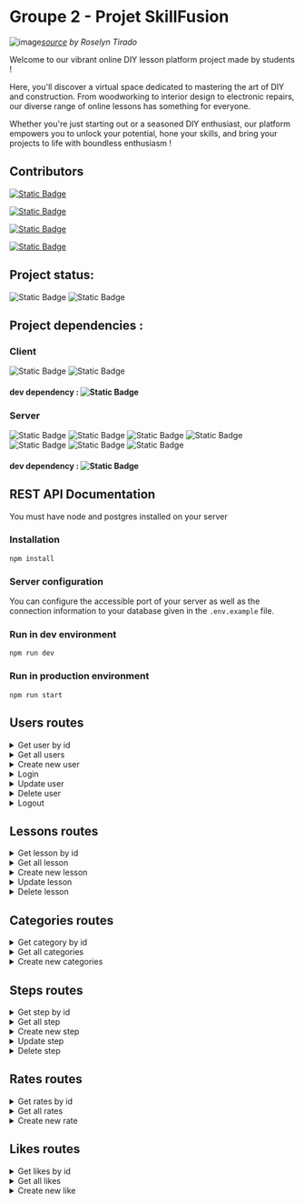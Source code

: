 # Groupe 2 - Projet SkillFusion 

![image](https://images.unsplash.com/photo-1595814432314-90095f342694?q=80&w=3540&auto=format&fit=crop&ixlib=rb-4.0.3&ixid=M3wxMjA3fDB8MHxwaG90by1wYWdlfHx8fGVufDB8fHx8fA%3D%3D=712x472)*[source](https://unsplash.com/fr/@roselyntirado) by Roselyn Tirado*

Welcome to our vibrant online DIY lesson platform project made by students ! 

Here, you'll discover a virtual space dedicated to mastering the art of DIY and construction. From woodworking to interior design to electronic repairs, our diverse range of online lessons has something for everyone.

Whether you're just starting out or a seasoned DIY enthusiast, our platform empowers you to unlock your potential, hone your skills, and bring your projects to life with boundless enthusiasm !

## Contributors

[![Static Badge](https://img.shields.io/badge/Lead_Developer-Charles--Edouard_Breton_(FragRappy)-blue)](https://github.com/FragRappy)

[![Static Badge](https://img.shields.io/badge/Product_Owner-Yannis_Pacak_(3YANNIS3)-yellow)](https://github.com/3YANNIS3)

[![Static Badge](https://img.shields.io/badge/Scrum_Master-Cihan_Turna_(CihanTurna)-violet)](https://github.com/CihanTurna)

[![Static Badge](https://img.shields.io/badge/Git_Master-Gabriel_Gourouvin_(GabrielGrvn)-orange)](https://github.com/GabrielGrvn)

## Project status:

![Static Badge](https://img.shields.io/badge/Server-in_development-red?link=https://github.com/O-clock-Accessidev-Session1/projet-02-skillfusion)
![Static Badge](https://img.shields.io/badge/Client-in_development-red?link=https://github.com/O-clock-Accessidev-Session1/projet-02-skillfusion)

## Project dependencies :

### Client 

![Static Badge](https://img.shields.io/badge/React-v18.2-darkblue?link=https://www.npmjs.com/package/react) ![Static Badge](https://img.shields.io/badge/React--router--dom-v6.22-blue?link=https://www.npmjs.com/package/react-router-dom) 

#### dev dependency : ![Static Badge](https://img.shields.io/badge/Parcel-_v2.11-brown?link=https://www.npmjs.com/package/parcel) 

### Server

![Static Badge](https://img.shields.io/badge/Node->=_v20-green?link=https://www.npmjs.com/package/node) ![Static Badge](https://img.shields.io/badge/Express-v4.18.2-brown?link=https://www.npmjs.com/package/express) ![Static Badge](https://img.shields.io/badge/Sequelize-v6.36-darkgreen?link=https://www.npmjs.com/package/sequelize) ![Static Badge](https://img.shields.io/badge/Bcrypt-_v5.1.1-orange?link=https://www.npmjs.com/package/bcrypt) ![Static Badge](https://img.shields.io/badge/Dotenv-_v16.4.1-cyan?link=https://www.npmjs.com/package/dotenv) ![Static Badge](https://img.shields.io/badge/Postgres-_v8.11.3-blue?link=https://www.npmjs.com/package/pg) ![Static Badge](https://img.shields.io/badge/Cors-_v2.8.5-red?link=https://www.npmjs.com/package/pg)

#### dev dependency : ![Static Badge](https://img.shields.io/badge/Nodemon-v3.0.3-yellow?link=https://www.npmjs.com/package/nodemon)

## REST API Documentation
You must have node and postgres installed on your server
### Installation
    npm install
### Server configuration
You can configure the accessible port of your server as well as the connection information to your database given in the `.env.example` file.
### Run in dev environment
    npm run dev
### Run in production environment
    npm run start
## Users routes 
<details>
  <summary>Get user by id</summary>

#### Request :
`GET /users/:user_id`

    example: http://[server_url]/users/1
#### Response :
    200 OK 
    {
        "status": "succes",
        "message": "Data of user sent",
        "datas": {
            "id": 1,
            "role": "member",
            "username": "member",
            "email": "member@test.fr"
        }
    }
</details>
<details>
  <summary>Get all users</summary>

#### Request :
`GET /users`

    example: http://[server_url]/users
#### Response :
    200 OK
    {
        "status": "succes",
        "message": "Data of users sent",
        "datas": [
            {
                "id": 1,
                "role": "member",
                "username": "member",
                "email": "member@test.fr"
            },
            {
                "id": 2,
                "role": "member",
                "username": "member2",
                "email": "member2@test.fr"
            },
            {
                "id": 3,
                "role": "member",
                "username": "member3",
                "email": "member3@test.fr"
            }
        ]
    }
</details>
<details>
  <summary>Create new user</summary>

#### Request :
`POST /users/register`
#### Response :
    200 OK
    {
        "status": "succes",
        "message": "Created user"
    }
</details>
<details>
  <summary>Login</summary>

#### Request :
`POST /users/login`
#### Response :
    201 CREATED
    {
        "status": "success",
        "token": "83bb496c997840bd90e053bc360701b3d852c1808dfeeb2ccf90be243440fdb2",
        "tokenExpires": "2024-02-11T17:18:57.561Z"
    }
</details>
<details>
  <summary>Update user</summary>

#### Request :
`PATCH /users`
#### Response :
    200 OK
    {
        "status": "success",
        "message": "Updated user"
    }
</details>
<details>
  <summary>Delete user</summary>

#### Request :
`DELETE /users/:user_id`
#### Response :
    200 OK
    {
        "status": "success",
        "message": "Deleted user"
    }
</details>
<details>
  <summary>Logout</summary>

#### Request :
`PATCH /users/logout`
#### Response :
    200 OK
    {
        "status": "success",
        "message": "Deleted token"
    }
</details>

## Lessons routes 
<details>
    <summary>Get lesson by id</summary>

#### Request : 
`GET` /lessons/:lesson_id`

    example:http://[server_url]/lessons/1
#### Reponse : 
    200 OK
    {
    'status': 'succes',
    'message': 'Data of lesson sent',
    }
</details>
<details>
    <summary>Get all lesson </summary>

#### Request : 
`GET` /lessons`

    example:http://[server_url]/lessons
#### Reponse : 
    200 OK
    {
    status:'succes',
    message: 'Data of lessons sent',
    }
</details>
<details>
    <summary>Create new lesson</summary>

#### Request :
`POST /lessons/`

        example:http://[server_url]/lessons/
#### Response :
    200 OK
    {
        "status": "succes",
        "message": "Created lesson"
    }
</details>
<details>
  <summary>Update lesson</summary>

#### Request :
`PATCH /lessons/:lessons_id/:user_id`

    example:http://[server_url]/lessons/1/12
#### Response :
    200 OK
    {
        "status": "success",
        "message": "Updated lesson"
    }
</details>
<details>
  <summary>Delete lesson</summary>

#### Request :
`DELETE /lessons/:lessons_id/:user_id`

    example:http://[server_url]/lessons/1/12
#### Response :
    200 OK
    {
        "status": "success",
        "message": "Deleted lesson"
    }
</details>

## Categories routes
<details>
    <summary>Get category by id</summary>

#### Request : 
`GET` /categories/:category_id`

    example:http://[server_url]/categories/1
#### Reponse : 
    200 OK
    {
    'status': 'succes',
    'message': 'Data of category sent',
    }
</details>
<details>
    <summary>Get all categories </summary>

#### Request : 
`GET` /categories/`

    example:http://[server_url]/categories/
#### Reponse : 
    200 OK
    {
    status:'succes',
    message: 'Data of categories sent',
    }
</details>
<details>
  <summary>Create new categories</summary>

#### Request :
`POST /categories/`

    example:http://[server_url]/categories/
#### Response :
    200 OK
    {
        "status": "succes",
        "message": "Created categories"
    }
</details>

## Steps routes
<details>
    <summary>Get step by id</summary>

#### Request : 
`GET` /steps/:step_id`

    example:http://[server_url]/steps/1
#### Reponse : 
    200 OK
    {
    'status': 'succes',
    'message': 'Data of step sent',
    }
</details>
<details>
    <summary>Get all step </summary>

#### Request : 
`GET` /steps`

    example:http://[server_url]/steps
#### Reponse : 
    200 OK
    {
    status:'succes',
    message: 'Data of steps sent',
    }
</details>
<details>
    <summary>Create new step</summary>

#### Request :
`POST /steps/`

        example:http://[server_url]/steps/
#### Response :
    200 OK
    {
        "status": "succes",
        "message": "Created step"
    }
</details>
<details>
  <summary>Update step</summary>

#### Request :
`PATCH /steps/:step_id`

    example:http://[server_url]/steps/1
#### Response :
    200 OK
    {
        "status": "success",
        "message": "Updated steps"
    }
</details>
<details>
  <summary>Delete step</summary>

#### Request :
`DELETE /stepss/:steps_id`

    example:http://[server_url]/steps/1
#### Response :
    200 OK
    {
        "status": "success",
        "message": "Deleted step"
    }
</details>

## Rates routes 
<details>
    <summary>Get rates by id</summary>

#### Request : 
`GET` /rates/:rate_id`

    example:http://[server_url]/rates/1
#### Reponse : 
    200 OK
    {
    'status': 'succes',
    'message': 'Data of rate sent',
    }
</details>
<details>
    <summary>Get all rates </summary>

#### Request : 
`GET` /rates/`

    example:http://[server_url]/rates/
#### Reponse : 
    200 OK
    {
    status:'succes',
    message: 'Data of rates sent',
    }
</details>
<details>
  <summary>Create new rate</summary>

#### Request :
`POST /rates/:lesson_id/:user_id`

    example:http://[server_url]/rates/1/10
#### Response :
    200 OK
    {
        "status": "succes",
        "message": "added rate"
    }
</details>

## Likes routes
<details>
    <summary>Get likes by id</summary>

#### Request : 
`GET` /likes/:like_id`

    example:http://[server_url]/likes/1
#### Reponse : 
    200 OK
    {
    'status': 'succes',
    'message': 'Data of like sent',
    }
</details>
<details>
    <summary>Get all likes </summary>

#### Request : 
`GET` /likes/`

    example:http://[server_url]/likes/
#### Reponse : 
    200 OK
    {
    status:'succes',
    message: 'Data of likes sent',
    }
</details>
<details>
  <summary>Create new like</summary>

#### Request :
`POST /likes/:comment_id`

    example:http://[server_url]/likes/1
#### Response :
    200 OK
    {
        "status": "succes",
        "message": "added like"
    }

## Comments routes
<details>
    <summary>Get comment by id</summary>

#### Request : 
`GET` /comments/:comment_id`

    example:http://[server_url]/comments/1
#### Reponse : 
    200 OK
    {
    'status': 'succes',
    'message': 'Data of comment sent',
    }
</details>
<details>
    <summary>Get all comments </summary>

#### Request : 
`GET` /comments`

    example:http://[server_url]/comments/
#### Reponse : 
    200 OK
    {
    status:'succes',
    message: 'Data of comments sent',
    }
</details>
<details>
    <summary>Create new comment</summary>

#### Request :
`POST /comments/`

        example:http://[server_url]/comments/
#### Response :
    200 OK
    {
        "status": "succes",
        "message": "Created comment"
    }
</details>
<details>
  <summary>Update comment</summary>

#### Request :
`PATCH /comments/:comments_id`

    example:http://[server_url]/comments/1
#### Response :
    200 OK
    {
        "status": "success",
        "message": "Updated comment"
    }
</details>
<details>
  <summary>Delete comment</summary>

#### Request :
`DELETE /comments/:commentToDelete_id/:userWhoDelete_id`

    example:http://[server_url]/comments/1/12
#### Response :
    200 OK
    {
        "status": "success",
        "message": "Deleted comment"
    }
</details>
